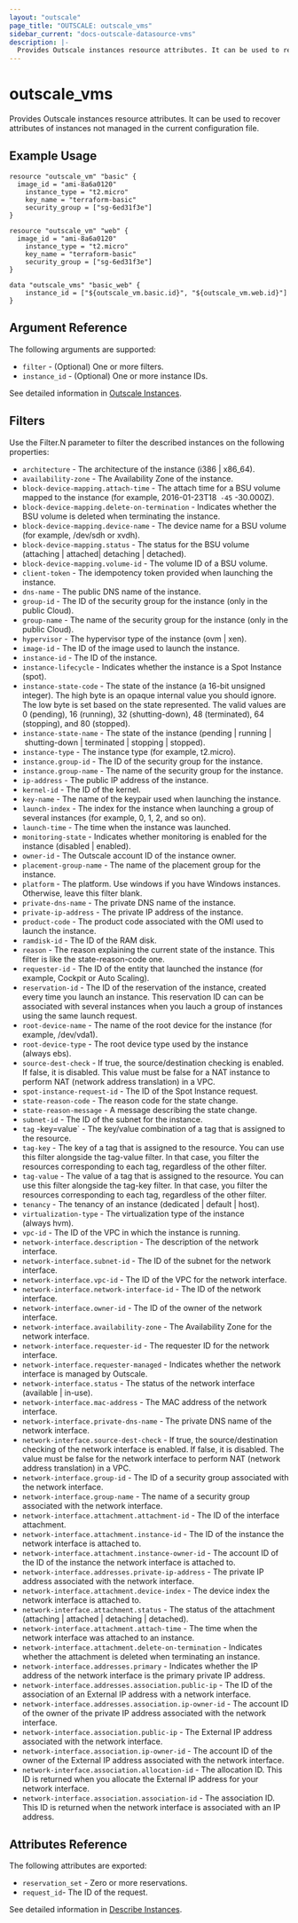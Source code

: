 ```yaml
---
layout: "outscale"
page_title: "OUTSCALE: outscale_vms"
sidebar_current: "docs-outscale-datasource-vms"
description: |-
  Provides Outscale instances resource attributes. It can be used to recover attributes of instances not managed in the current configuration file.
---
```


# outscale_vms

  Provides Outscale instances resource attributes. It can be used to recover attributes of instances not managed in the current configuration file.

## Example Usage

```hcl
resource "outscale_vm" "basic" {
  image_id = "ami-8a6a0120"
	instance_type = "t2.micro"
	key_name = "terraform-basic"
	security_group = ["sg-6ed31f3e"]
}

resource "outscale_vm" "web" {
  image_id = "ami-8a6a0120"
	instance_type = "t2.micro"
	key_name = "terraform-basic"
	security_group = ["sg-6ed31f3e"]
}

data "outscale_vms" "basic_web" {
	instance_id = ["${outscale_vm.basic.id}", "${outscale_vm.web.id}"]
}
```

## Argument Reference

The following arguments are supported:

* `filter` - (Optional) One or more filters.
* `instance_id` - (Optional) One or more instance IDs.

See detailed information in [Outscale Instances](https://wiki.outscale.net/display/DOCU/Getting+Information+About+Your+Instances).

## Filters

Use the Filter.N parameter to filter the described instances on the following properties:

* `architecture` - The architecture of the instance (i386 | x86_64).
* `availability-zone` - The Availability Zone of the instance.
* `block-device-mapping.attach-time` - The attach time for a BSU volume mapped to the instance (for example, 2016-01-23T18` -45` -30.000Z).
* `block-device-mapping.delete-on-termination` - Indicates whether the BSU volume is deleted when terminating the instance.
* `block-device-mapping.device-name` - The device name for a BSU volume (for example, /dev/sdh or xvdh).
* `block-device-mapping.status` - The status for the BSU volume (attaching | attached| detaching | detached).
* `block-device-mapping.volume-id` - The volume ID of a BSU volume.
* `client-token` - The idempotency token provided when launching the instance.
* `dns-name` - The public DNS name of the instance.
* `group-id` - The ID of the security group for the instance (only in the public Cloud).
* `group-name` - The name of the security group for the instance (only in the public Cloud).
* `hypervisor` - The hypervisor type of the instance (ovm | xen).
* `image-id` - The ID of the image used to launch the instance.
* `instance-id` - The ID of the instance.
* `instance-lifecycle` - Indicates whether the instance is a Spot Instance (spot).
* `instance-state-code` - The state of the instance (a 16-bit unsigned integer). The high byte is an opaque internal value you should ignore. The low byte is set based on the state represented. The valid values are 0 (pending), 16 (running), 32 (shutting-down), 48 (terminated), 64 (stopping), and 80 (stopped).
* `instance-state-name` - The state of the instance (pending | running | shutting-down | terminated | stopping | stopped).
* `instance-type` - The instance type (for example, t2.micro).
* `instance.group-id` - The ID of the security group for the instance.
* `instance.group-name` - The name of the security group for the instance.
* `ip-address` - The public IP address of the instance.
* `kernel-id` - The ID of the kernel.
* `key-name` - The name of the keypair used when launching the instance.
* `launch-index` - The index for the instance when launching a group of several instances (for example, 0, 1, 2, and so on).
* `launch-time` - The time when the instance was launched.
* `monitoring-state` - Indicates whether monitoring is enabled for the instance (disabled | enabled).
* `owner-id` - The Outscale account ID of the instance owner.
* `placement-group-name` - The name of the placement group for the instance.
* `platform` - The platform. Use windows if you have Windows instances. Otherwise, leave this filter blank.
* `private-dns-name` - The private DNS name of the instance.
* `private-ip-address` - The private IP address of the instance.
* `product-code` - The product code associated with the OMI used to launch the instance.
* `ramdisk-id` - The ID of the RAM disk.
* `reason` - The reason explaining the current state of the instance. This filter is like the state-reason-code one.
* `requester-id` - The ID of the entity that launched the instance (for example, Cockpit or Auto Scaling).
* `reservation-id` - The ID of the reservation of the instance, created every time you launch an instance. This reservation ID can can be associated with several instances when you lauch a group of instances using the same launch request.
* `root-device-name` - The name of the root device for the instance (for example, /dev/vda1).
* `root-device-type` - The root device type used by the instance (always ebs).
* `source-dest-check` - If true, the source/destination checking is enabled. If false, it is disabled. This value must be false for a NAT instance to perform NAT (network address translation) in a VPC.
* `spot-instance-request-id` - The ID of the Spot Instance request.
* `state-reason-code` - The reason code for the state change.
* `state-reason-message` - A message describing the state change.
* `subnet-id` - The ID of the subnet for the instance.
* `tag` -key=value` - The key/value combination of a tag that is assigned to the resource.
* `tag-key` - The key of a tag that is assigned to the resource. You can use this filter alongside the tag-value filter. In that case, you filter the resources corresponding to each tag, regardless of the other filter.
* `tag-value` - The value of a tag that is assigned to the resource. You can use this filter alongside the tag-key filter. In that case, you filter the resources corresponding to each tag, regardless of the other filter.
* `tenancy` - The tenancy of an instance (dedicated | default | host).
* `virtualization-type` - The virtualization type of the instance (always hvm).
* `vpc-id` - The ID of the VPC in which the instance is running.
* `network-interface.description` - The description of the network interface.
* `network-interface.subnet-id` - The ID of the subnet for the network interface.
* `network-interface.vpc-id` - The ID of the VPC for the network interface.
* `network-interface.network-interface-id` - The ID of the network interface.
* `network-interface.owner-id` - The ID of the owner of the network interface.
* `network-interface.availability-zone` - The Availability Zone for the network interface.
* `network-interface.requester-id` - The requester ID for the network interface.
* `network-interface.requester-managed` - Indicates whether the network interface is managed by Outscale.
* `network-interface.status` - The status of the network interface (available | in-use).
* `network-interface.mac-address` - The MAC address of the network interface.
* `network-interface.private-dns-name` - The private DNS name of the network interface.
* `network-interface.source-dest-check` - If true, the source/destination checking of the network interface is enabled. If false, it is disabled. The value must be false for the network interface to perform NAT (network address translation) in a VPC.
* `network-interface.group-id` - The ID of a security group associated with the network interface.
* `network-interface.group-name` - The name of a security group associated with the network interface.
* `network-interface.attachment.attachment-id` - The ID of the interface attachment.
* `network-interface.attachment.instance-id` - The ID of the instance the network interface is attached to.
* `network-interface.attachment.instance-owner-id` - The account ID of the ID of the instance the network interface is attached to.
* `network-interface.addresses.private-ip-address` - The private IP address associated with the network interface.
* `network-interface.attachment.device-index` - The device index the network interface is attached to.
* `network-interface.attachment.status` - The status of the attachment (attaching | attached | detaching | detached).
* `network-interface.attachment.attach-time` - The time when the network interface was attached to an instance.
* `network-interface.attachment.delete-on-termination` - Indicates whether the attachment is deleted when terminating an instance.
* `network-interface.addresses.primary` - Indicates whether the IP address of the network interface is the primary private IP address.
* `network-interface.addresses.association.public-ip` - The ID of the association of an External IP address with a network interface.
* `network-interface.addresses.association.ip-owner-id` - The account ID of the owner of the private IP address associated with the network interface.
* `network-interface.association.public-ip` - The External IP address associated with the network interface.
* `network-interface.association.ip-owner-id` - The account ID of the owner of the External IP address associated with the network interface.
* `network-interface.association.allocation-id` - The allocation ID. This ID is returned when you allocate the External IP address for your network interface.
* `network-interface.association.association-id` - The association ID. This ID is returned when the network interface is associated with an IP address.

## Attributes Reference

The following attributes are exported:

* `reservation_set` - Zero or more reservations.
* `request_id`- The ID of the request.



See detailed information in [Describe Instances](http://docs.outscale.com/api_fcu/operations/Action_DescribeInstances_get.html#_api_fcu-action_describeinstances_get).
